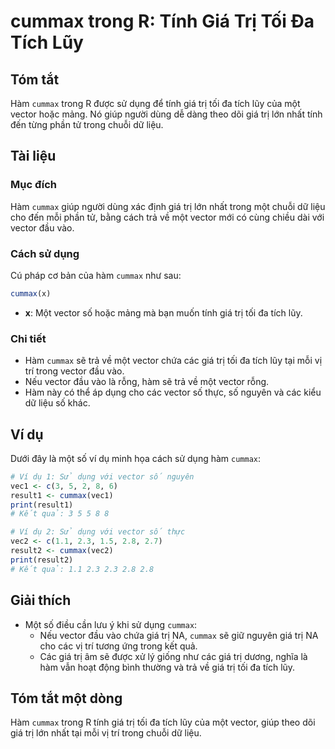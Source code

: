 <!--
Meta Description: # cummax trong R: Tính Giá Trị Tối Đa Tích Lũy ## Tóm tắt Hàm `cummax` trong R được sử dụng để tính giá trị tối đa tích lũy của một vector hoặc mảng. ...
Meta Keywords: giá, trị, vector, cummax, một
-->

# cummax trong R: Tính Giá Trị Tối Đa Tích Lũy

## Tóm tắt
Hàm `cummax` trong R được sử dụng để tính giá trị tối đa tích lũy của một vector hoặc mảng. Nó giúp người dùng dễ dàng theo dõi giá trị lớn nhất tính đến từng phần tử trong chuỗi dữ liệu.

## Tài liệu
### Mục đích
Hàm `cummax` giúp người dùng xác định giá trị lớn nhất trong một chuỗi dữ liệu cho đến mỗi phần tử, bằng cách trả về một vector mới có cùng chiều dài với vector đầu vào.

### Cách sử dụng
Cú pháp cơ bản của hàm `cummax` như sau:

```R
cummax(x)
```

- **x**: Một vector số hoặc mảng mà bạn muốn tính giá trị tối đa tích lũy.

### Chi tiết
- Hàm `cummax` sẽ trả về một vector chứa các giá trị tối đa tích lũy tại mỗi vị trí trong vector đầu vào.
- Nếu vector đầu vào là rỗng, hàm sẽ trả về một vector rỗng.
- Hàm này có thể áp dụng cho các vector số thực, số nguyên và các kiểu dữ liệu số khác.

## Ví dụ
Dưới đây là một số ví dụ minh họa cách sử dụng hàm `cummax`:

```R
# Ví dụ 1: Sử dụng với vector số nguyên
vec1 <- c(3, 5, 2, 8, 6)
result1 <- cummax(vec1)
print(result1)
# Kết quả: 3 5 5 8 8

# Ví dụ 2: Sử dụng với vector số thực
vec2 <- c(1.1, 2.3, 1.5, 2.8, 2.7)
result2 <- cummax(vec2)
print(result2)
# Kết quả: 1.1 2.3 2.3 2.8 2.8
```

## Giải thích
- Một số điều cần lưu ý khi sử dụng `cummax`:
  - Nếu vector đầu vào chứa giá trị NA, `cummax` sẽ giữ nguyên giá trị NA cho các vị trí tương ứng trong kết quả.
  - Các giá trị âm sẽ được xử lý giống như các giá trị dương, nghĩa là hàm vẫn hoạt động bình thường và trả về giá trị tối đa tích lũy.

## Tóm tắt một dòng
Hàm `cummax` trong R tính giá trị tối đa tích lũy của một vector, giúp theo dõi giá trị lớn nhất tại mỗi vị trí trong chuỗi dữ liệu.
